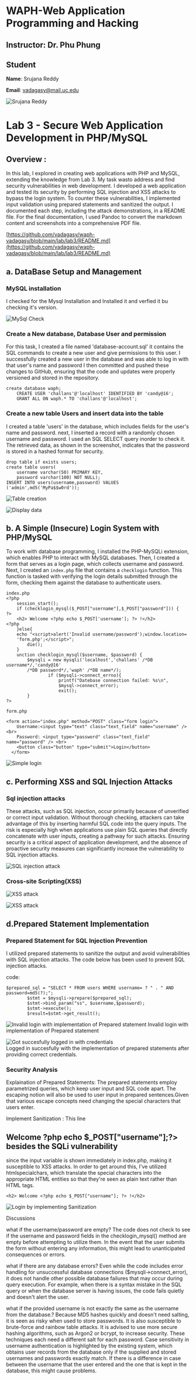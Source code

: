 # WAPH-Web Application Programming and Hacking

## Instructor: Dr. Phu Phung

## Student

**Name**: Srujana Reddy

**Email**: vadagasy@mail.uc.edu

![Srujana Reddy](images/headshot.jpg)

# Lab 3 - Secure Web Application Development in PHP/MySQL

## Overview : 
In this lab, I explored in creating web applications with PHP and MySQL, extending the knowledge from Lab 3. My task wasto address and find security vulnerabilities in web development. I developed a web application and tested its security by performing SQL injection and XSS attacks to bypass the login system. To counter these vulnerabilities, I implemented input validation using prepared statements and sanitized the output. I documented each step, including the attack demonstrations, in a README file. For the final documentation, I used Pandoc to convert the markdown content and screenshots into a comprehensive PDF file.


[https://github.com/vadagasy/waph-vadagasy/blob/main/lab/lab3/README.md](https://github.com/vadagasy/waph-vadagasy/blob/main/lab/lab3/README.md)



## a. DataBase Setup and Management 
### MySQL installation

I checked for the Mysql Installation and Installed it and verfied it bu checking it's version.

![MySql Check](images/mySqlcheck.png)

### Create a New database, Database User and permission
For this task, I created a file named 'database-account.sql' it contains the SQL commands to create a new user and give permissions to this user.  I successfully created a new user in the database and was able to log in with that user's name and password I then committed and pushed these changes to GitHub, ensuring that the code and updates were properly versioned and stored in the repository.

```
create database waph;
	CREATE USER 'challans'@'localhost' IDENTIFIED BY 'candy@16';
	GRANT ALL ON waph.* TO 'challans'@'localhost';
```

### Create a new table Users and insert data into the table 
I created a table 'users' in the database, which includes fields for the user's name and password. next, I inserted a record with a randomly chosen username and password.  I used an SQL SELECT query inorder to check it. The retrieved data, as shown in the screenshot, indicates that the password is stored in a hashed format for security.

```
drop table if exists users;
create table users(
	username varchar(50) PRIMARY KEY,
	password varchar(100) NOT NULL);
INSERT INTO users(username,password) VALUES ('admin',md5('MyPa$$w0rd'));
```

![Table creation](images/a1.png)

![Display data](images/a2.png)



## b. A Simple (Insecure) Login System with PHP/MySQL
To work with database programming, I installed the PHP-MySQLi extension, which enables PHP to interact with MySQL databases. Then, I created a form that serves as a login page, which collects username and password. Next, I created an `index.php` file that contains a `checklogin` function. This function is tasked with verifying the login details submitted through the form, checking them against the database to authenticate users.

```
index.php
<?php
	session_start();    
	if (checklogin_mysql($_POST["username"],$_POST["password"])) {
?>
	<h2> Welcome <?php echo $_POST['username']; ?> !</h2>
<?php		
	}else{
	echo "<script>alert('Invalid username/password');window.location=
	'form.php';</script>";
		die();
	}
	unction checklogin_mysql($username, $password) {
		$mysqli = new mysqli('localhost','challans' /*DB username*/,'candy@16'
		/*DB password*/,'waph' /*DB name*/);
				if ($mysqli->connect_errno){
					printf("Datebase connection failed: %s\n",
					$mysql->connect_error);
					exit();
		}
?>
```

```
form.php

<form action="index.php" method="POST" class="form login">
    Username:<input type="text" class="text_field" name="username" /> <br>
    Password: <input type="password" class="text_field" name="password" /> <br>
    <button class="button" type="submit">Login</button>
  </form>
```

![Simple login](images/b1.png)

## c. Performing XSS and SQL Injection Attacks

### Sql injection attacks

These attacks, such as SQL injection, occur primarily because of unverified or correct input validation. Without thorough checking, attackers can take advantage of this by inserting harmful SQL code into the query inputs. The risk is especially high when applications use plain SQL queries that directly concatenate with user inputs, creating a pathway for such attacks. Ensuring security is a critical aspect of application development, and the absence of proactive security measures can significantly increase the vulnerability to SQL injection attacks.

![SQL injection attack](images/c1.png)


### Cross-site Scripting(XSS)
 

![XSS attack](images/c2.png)

![XSS attack](images/c22.png)



## d.Prepared Statement Implementation

### Prepared Statement for SQL Injection Prevention
I utilized prepared statements to sanitize the output and avoid vulnerabilities with SQL injection attacks.
The code below has been used to prevent SQL injection attacks.



code:
```
$prepared_sql = "SELECT * FROM users WHERE username= ? " . " AND password=md5(?);";
		$stmt = $mysqli->prepare($prepared_sql);
		$stmt->bind_param("ss", $username,$password);
		$stmt->execute();
		$result=$stmt->get_result();
```
![Invalid login with implementation of Prepared statement](images/d1.png)
Invalid login with implementation of Prepared statement	

![Got succesfully logged in with credentials](images/d2.png)	
Logged in succesfully  with the implementation of prepared statements after providing correct credentials.

### Security Analysis
Explaination of Prepared Statements: 
The prepared statements employ parametrized queries, which keep user input and SQL code apart. 
The escaping notion will also be used to user input in prepared sentences.Given that various escape concepts need changing the special characters that users enter.
 
Implement Sanitization : 
This line <h2> Welcome \?php echo $_POST["username"];?> besides the SQLi vulnerability</h2> since the input variable is shown immediately in index.php, making it susceptible to XSS attacks. In order to get around this, I've utilized htmlspecialchars, which translate the special characters into the appropriate HTML entities so that they're seen as plain text rather than HTML tags.


```
<h2> Welcome <?php echo $_POST["username"]; ?> !</h2>

```
![Login by implementing Sanitization](images/d2.png)

Discussions

what if the username/password are empty?
The code does not check to see if the username and password fields in the checklogin_mysql() method are empty before attempting to utilize them. In the event that the user submits the form without entering any information, this might lead to unanticipated consequences or errors.

what if there are any database errors?
Even while the code includes error handling for unsuccessful database connections ($mysqli->connect_error), it does not handle other possible database failures that may occur during query execution. For example, when there is a syntax mistake in the SQL query or when the database server is having issues, the code fails quietly and doesn't alert the user.


what if the provided username is not exactly the same as the username from the database.?
Because MD5 hashes quickly and doesn't need salting, it is seen as risky when used to store passwords. It is also susceptible to brute-force and rainbow table attacks. It is advised to use more secure hashing algorithms, such as Argon2 or bcrypt, to increase security. These techniques each need a different salt for each password. Case sensitivity in username authentication is highlighted by the existing system, which obtains user records from the database only if the supplied and stored usernames and passwords exactly match. If there is a difference in case between the username that the user entered and the one that is kept in the database, this might cause problems.
